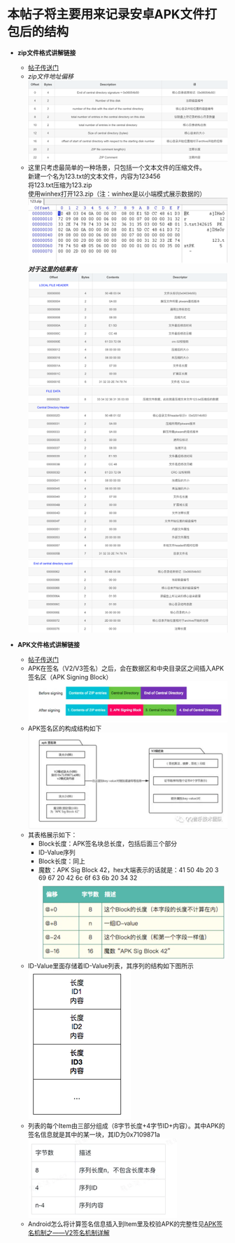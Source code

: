 # 本帖子将主要用来记录安卓APK文件打包后的结构
* **zip文件格式讲解链接**  
  * [帖子传送门](https://blog.csdn.net/a200710716/article/details/51644421)  
  * *zip文件地址偏移*  
    ![image](https://github.com/SilenceWeak/Flutter-Dart/blob/main/Picture/image.png)  
  * 这里只考虑最简单的一种场景，只包括一个文本文件的压缩文件。  
    新建一个名为123.txt的文本文件，内容为123456  
    将123.txt压缩为123.zip  
    使用winhex打开123.zip（注：winhex是以小端模式展示数据的）
    ![image](https://github.com/SilenceWeak/Flutter-Dart/blob/main/Picture/sampleZip.jpg)  
    ***对于这里的结果有***
    ![image](https://github.com/SilenceWeak/Flutter-Dart/blob/main/Picture/WX20210121-111417%402x.png)  
    ![image](https://github.com/SilenceWeak/Flutter-Dart/blob/main/Picture/WX20210121-111446%402x.png)  
    ![image](https://github.com/SilenceWeak/Flutter-Dart/blob/main/Picture/WX20210121-111500%402x.png)  

* **APK文件格式讲解链接**  
  * [帖子传送门](https://juejin.cn/post/6844903780253712397)  
  * APK在签名（V2/V3签名）之后，会在数据区和中央目录区之间插入APK签名区（APK Signing Block）  
   ![image](https://github.com/SilenceWeak/Flutter-Dart/blob/main/Picture/1690e1d9a37b9ea7.jpg)  
  * APK签名区的构成结构如下  
   ![image](https://github.com/SilenceWeak/Flutter-Dart/blob/main/Picture/1690b94da301ef99.jpg)  
  * 其表格展示如下：  
    * Block长度：APK签名块总长度，包括后面三个部分  
    * ID-Value序列  
    * Block长度：同上  
    * 魔数：APK Sig Block 42，hex大端表示的话就是：41 50 4b 20 3 69 67 20 42 6c 6f 63 6b 20 34 32  
   ![image](https://github.com/SilenceWeak/Flutter-Dart/blob/main/Picture/1690b957a28439b9.jpg)  
  * ID-Value里面存储着ID-Value列表，其序列的结构如下图所示  
   ![image](https://github.com/SilenceWeak/Flutter-Dart/blob/main/Picture/1690e1c184e2c5fa.jpg)  
  * 列表的每个Item由三部分组成（8字节长度+4字节ID+内容）。其中APK的签名信息就是其中的某一块，其ID为0x7109871a
   ![image](https://github.com/SilenceWeak/Flutter-Dart/blob/main/Picture/1690e1c51087a6bf.jpg)  
  * Android怎么将计算签名信息插入到Item里及校验APK的完整性见[APK签名机制之——V2签名机制详解](https://www.jianshu.com/p/308515c94dc6)
  
